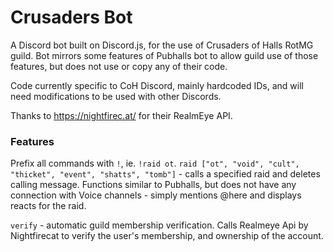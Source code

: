 # Crusaders Bot
A Discord bot built on Discord.js, for the use of Crusaders of Halls RotMG guild.
Bot mirrors some features of Pubhalls bot to allow guild use of those features, but does not use or copy any of their code.

Code currently specific to CoH Discord, mainly hardcoded IDs, and will need modifications to be used with other Discords.

Thanks to https://nightfirec.at/ for their RealmEye API.

### Features
Prefix all commands with `!`, ie. `!raid ot`.
`raid ["ot", "void", "cult", "thicket", "event", "shatts", "tomb"]` - calls a specified raid and deletes calling message. Functions similar to Pubhalls, but does not have any connection with Voice channels - simply mentions @here and displays reacts for the raid.

`verify` - automatic guild membership verification. Calls Realmeye Api by Nightfirecat to verify the user's membership, and ownership of the account.